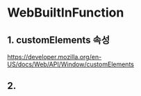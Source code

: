 # WebBuiltInFunction

## 1. customElements 속성

https://developer.mozilla.org/en-US/docs/Web/API/Window/customElements

## 2.
